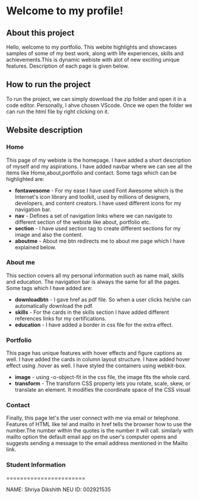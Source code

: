 # Welcome to my profile!
## About this project

Hello, welcome to my portfolio. This webite highlights and showcases samples of some of my best work, along with life experiences, skills and achievements.This is dynamic webiste with alot of new exciting unique features. Description of each page is given below. 

## How to run the project

To run the project, we can simply download the zip folder and open it in a code editor. Personally, I ahve chosen VScode. Once we open the folder we can run the html file by right clicking on it.

## Website description
### Home

This page of my webiste is the homepage. I have added a short description of myself and my aspirations. I have added navbar where we can see all the items like Home,about,portfolio and contact. Some tags which can be highlighted are:

* **fontawesome** -  For my ease I have used Font Awesome which is the Internet's icon library and toolkit, used by millions of designers, developers, and content creators. I have used different icons for my navigation bar.
* **nav** - Defines a set of navigation links where we can navigate to different section of the webiste like about, portfolio etc.
* **section** - I have used section tag to create different sections for my image and also the content.
* **aboutme** - About me btn redirects me to about me page which I have explained below. 

### About me

This section covers all my personal information such as name mail, skills and education. 
The navigation bar is always the same for all the pages. Some tags which I have added are:

* **downloadbtn** - I gave href as pdf file. So when a user clicks he/she can automatically download the pdf.
* **skills** - For the cards in the skills section I have added different references links for my certifications.
* **education** - I have added a border in css file for the extra effect.

### Portfolio

This page has unique features with hover effects and figure captions as well. I have added the cards in column layout structure. I have added hover effect using .hover as well. I have styled the containers using webkit-box. 

* **image** - using -o-object-fit in the css file, the image fits the whole card. 
* **transform** - The transform CSS property lets you rotate, scale, skew, or translate an element. It modifies the coordinate space of the CSS visual 


### Contact

Finally, this page let's the user connect with me via email or telephone. Features of HTML like tel and mailto in href tells the browser how to use the number.The number within the quotes is the number it will call. similarly with mailto option the default email app on the user's computer opens and suggests sending a message to the email address mentioned in the Mailto link.


### Student Information
=======================

NAME: Shriya Dikshith
NEU ID: 002921535

